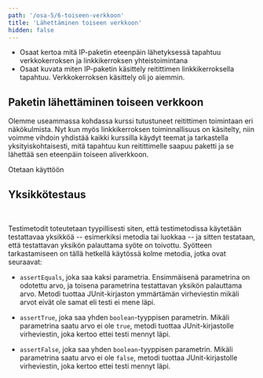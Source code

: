 ```yaml
---
path: '/osa-5/6-toiseen-verkkoon'
title: 'Lähettäminen toiseen verkkoon'
hidden: false
---
```



<text-box variant='learningObjectives' name='Oppimistavoitteet'>

- Osaat kertoa mitä IP-paketin eteenpäin lähetyksessä tapahtuu verkkokerroksen ja linkkikerroksen yhteistoimintana
- Osaat kuvata miten IP-paketin käsittely reitittimen linkkikerroksella tapahtuu. Verkkokerroksen käsittely oli jo aiemmin.

</text-box>


## Paketin lähettäminen toiseen verkkoon

Olemme useammassa kohdassa kurssi tutustuneet reitittimen toimintaan eri näkökulmista. Nyt kun myös linkkikerroksen toiminnallisuus on käsitelty, niin voimme vihdoin yhdistää kaikki kurssilla käydyt teemat ja tarkastella yksityiskohtaisesti, mitä tapahtuu kun reitittimelle saapuu paketti ja se lähettää sen eteenpäin toiseen aliverkkoon.

Otetaan käyttöön 



## Yksikkötestaus



<br/>



Testimetodit toteutetaan tyypillisesti siten, että testimetodissa käytetään testattavaa yksikköä -- esimerkiksi metodia tai luokkaa -- ja sitten testataan, että testattavan yksikön palauttama syöte on toivottu. Syötteen tarkastamiseen on tällä hetkellä käytössä kolme metodia, jotka ovat seuraavat:

- `assertEquals`, joka saa kaksi parametria. Ensimmäisenä parametrina on odotettu arvo, ja toisena parametrina testattavan yksikön palauttama arvo. Metodi tuottaa JUnit-kirjaston ymmärtämän virheviestin mikäli arvot eivät ole samat eli testi ei mene läpi.

- `assertTrue`, joka saa yhden `boolean`-tyyppisen parametrin. Mikäli parametrina saatu arvo ei ole `true`, metodi tuottaa JUnit-kirjastolle virheviestin, joka kertoo ettei testi mennyt läpi.

- `assertFalse`, joka saa yhden `boolean`-tyyppisen parametrin. Mikäli parametrina saatu arvo ei ole `false`, metodi tuottaa JUnit-kirjastolle virheviestin, joka kertoo ettei testi mennyt läpi.


